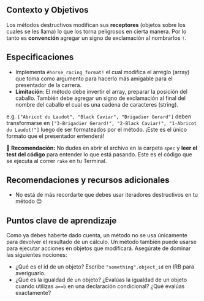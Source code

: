 ## Contexto y Objetivos

Los métodos destructivos modifican sus **receptores** (objetos sobre los cuales se les llama) lo que los torna peligrosos en cierta manera. Por lo tanto es **convención** agregar un signo de exclamación al nombrarlos `!`.

## Especificaciones

- Implementa `#horse_racing_format!` el cual modifica el arreglo (array) que toma como argumento para hacerlo más amigable para el presentador de la carrera.
- **Limitación**: El método debe invertir el array, preparar la posición del caballo. También debe agregar un signo de exclamación al final del nombre del caballo el cual es una cadena de caracteres (string).

e.g.  `["Abricot du Laudot", "Black Caviar", "Brigadier Gerard"]` deben transformarse en `["3-Brigadier Gerard!", "2-Black Caviar!", "1-Abricot du Laudot!"]` luego de ser formateados por el método. ¡Este es el único formato que el presentador entenderá!

**🤔 Recomendación:** No dudes en abrir el archivo en la carpeta `spec` y **leer el test del código** para entender lo que está pasando. Este es el código que se ejecuta al correr `rake` en tu Terminal.

## Recomendaciones y recursos adicionales

- No está de más recordarte que debes usar iteradores destructivos en tu método 😊

## Puntos clave de aprendizaje

Como ya debes haberte dado cuenta, un método no se usa únicamente para devolver el resultado de un cálculo. Un método también puede usarse para ejecutar acciones en objetos que modificará. Asegúrate de dominar las siguientes nociones:

- ¿Qué es el id de un objeto? Escribe `"something".object_id` en IRB para averiguarlo.
- ¿Qué es la igualdad de un objeto? ¿Evalúas la igualdad de un objeto cuando utilizas `a==b` en una declaración condicional? ¿Qué evalúas exactamente?
